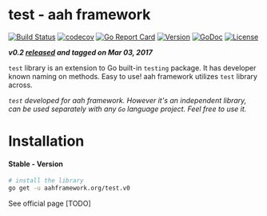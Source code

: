 # test - aah framework

[![Build Status](https://travis-ci.org/go-aah/test.svg?branch=master)](https://travis-ci.org/go-aah/test) [![codecov](https://codecov.io/gh/go-aah/test/branch/master/graph/badge.svg)](https://codecov.io/gh/go-aah/test/branch/master) [![Go Report Card](https://goreportcard.com/badge/aahframework.org/test.v0)](https://goreportcard.com/report/aahframework.org/test.v0) [![Version](https://img.shields.io/badge/version-0.2-blue.svg)](https://github.com/go-aah/test/releases/latest)
[![GoDoc](https://godoc.org/aahframework.org/test.v0?status.svg)](https://godoc.org/aahframework.org/test.v0)  [![License](https://img.shields.io/github/license/go-aah/test.svg)](LICENSE)

***v0.2 [released](https://github.com/go-aah/test/releases/latest) and tagged on Mar 03, 2017***

`test` library is an extension to Go built-in `testing` package. It has developer known naming on methods. Easy to use! aah framework utilizes `test` library across.

*`test` developed for aah framework. However it's an independent library, can be used separately with any `Go` language project. Feel free to use it.*

# Installation
#### Stable - Version
```sh
# install the library
go get -u aahframework.org/test.v0
```

See official page [TODO]
